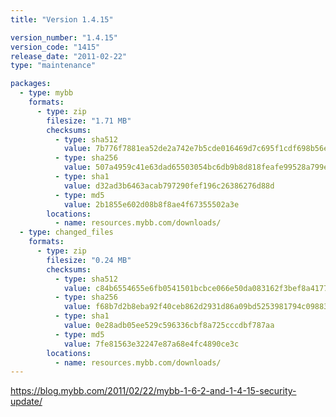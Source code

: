 ```yaml
---
title: "Version 1.4.15"

version_number: "1.4.15"
version_code: "1415"
release_date: "2011-02-22"
type: "maintenance"

packages:
  - type: mybb
    formats:
      - type: zip
        filesize: "1.71 MB"
        checksums:
          - type: sha512
            value: 7b776f7881ea52de2a742e7b5cde016469d7c695f1cdf698b56ebf7bf4a443e4bbdd05361936b2dd9eea3548f43c617a5e7d7beb1cbbbc4365af5afe537bef82
          - type: sha256
            value: 507a4959c41e63dad65503054bc6db9b8d818feafe99528a799e34a040b7a514
          - type: sha1
            value: d32ad3b6463acab797290fef196c26386276d88d
          - type: md5
            value: 2b1855e602d08b8f8ae4f67355502a3e
        locations:
          - name: resources.mybb.com/downloads/
  - type: changed_files
    formats:
      - type: zip
        filesize: "0.24 MB"
        checksums:
          - type: sha512
            value: c84b6554655e6fb0541501bcbce066e50da083162f3bef8a417764fbf9995de5184d282a0af2f4c549ea62de7801779f7bdd610955eef5ffd7c661b8d871ccf3
          - type: sha256
            value: f68b7d2b8eba92f40ceb862d2931d86a09bd5253981794c09883db5e8ceffe49
          - type: sha1
            value: 0e28adb05ee529c596336cbf8a725cccdbf787aa
          - type: md5
            value: 7fe81563e32247e87a68e4fc4890ce3c
        locations:
          - name: resources.mybb.com/downloads/
---
```


<https://blog.mybb.com/2011/02/22/mybb-1-6-2-and-1-4-15-security-update/>
